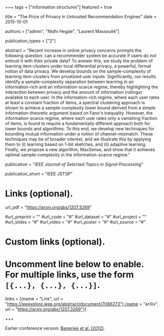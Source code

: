 +++
tags = ["information structures"]
featured = true

title = "The Price of Privacy in Untrusted Recommendation Engines"
date = 2015-10-01

authors = ["admin", "Nidhi Hegde", "Laurent Massoulié"]

publication_types = ["2"]


abstract = "Recent increase in online privacy concerns prompts the following question: can a recommender system be accurate if users do not entrust it with their private data? To answer this, we study the problem of learning item-clusters under local differential privacy, a powerful, formal notion of data privacy. We develop bounds on the sample-complexity of learning item-clusters from privatized user inputs. Significantly, our results identify a sample-complexity separation between learning in an information-rich and an information-scarce regime, thereby highlighting the interaction between privacy and the amount of information (ratings) available to each user. In the information-rich regime, where each user rates at least a constant fraction of items, a spectral clustering approach is shown to achieve a sample-complexity lower bound derived from a simple information-theoretic argument based on Fano's inequality. However, the information-scarce regime, where each user rates only a vanishing fraction of items, is found to require a fundamentally different approach both for lower bounds and algorithms. To this end, we develop new techniques for bounding mutual information under a notion of channel-mismatch. These techniques may be of broader interest, and we illustrate this by applying them to (i) learning based on 1-bit sketches, and (ii) adaptive learning. Finally, we propose a new algorithm, MaxSense, and show that it achieves optimal sample-complexity in the information-scarce regime."

publication = "*IEEE Journal of Selected Topics in Signal Processing*"

publication_short = "IEEE JSTSP"

# Links (optional).
url_pdf = "https://arxiv.org/abs/1207.3269"

#url_preprint = ""
#url_code = "#"
#url_dataset = "#"
#url_project = ""
#url_slides = "#"
#url_video = "#"
#url_poster = "#"
#url_source = "#"

# Custom links (optional).
#   Uncomment line below to enable. For multiple links, use the form `[{...}, {...}, {...}]`.
links = [{name = "Link", url = "https://ieeexplore.ieee.org/abstract/document/7086273"},{name = "arXiv", url = "https://arxiv.org/abs/1207.3269"}]

+++

Earlier conference version: [Banerjee et al. (2012)](/sbanerjee/publication/massoulie-12/). 


